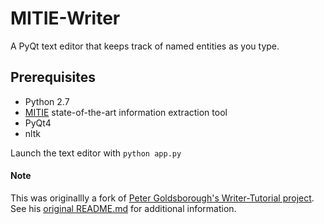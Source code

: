 # MITIE-Writer
A PyQt text editor that keeps track of named entities as you type.

## Prerequisites
* Python 2.7
* [MITIE](https://github.com/mit-nlp/MITIE) state-of-the-art information extraction tool
* PyQt4
* nltk

Launch the text editor with `python app.py`


#### Note
This was originallly a fork of [Peter Goldsborough's Writer-Tutorial project](https://github.com/goldsborough/Writer-Tutorial).  See his [original README.md](https://github.com/goldsborough/Writer-Tutorial/blob/master/README.md) for additional information.
